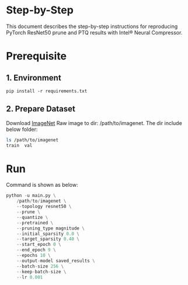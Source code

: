 Step-by-Step
============

This document describes the step-by-step instructions for reproducing PyTorch ResNet50 prune and PTQ results with Intel® Neural Compressor.

# Prerequisite

## 1. Environment
```shell
pip install -r requirements.txt
```

## 2. Prepare Dataset

Download [ImageNet](http://www.image-net.org/) Raw image to dir: /path/to/imagenet.  The dir include below folder:

```bash
ls /path/to/imagenet
train  val
```

# Run

Command is shown as below:

```python
python -u main.py \
    /path/to/imagenet \
    --topology resnet50 \
    --prune \
    --quantize \
    --pretrained \
    --pruning_type magnitude \
    --initial_sparsity 0.0 \
    --target_sparsity 0.40 \
    --start_epoch 0 \
    --end_epoch 9 \
    --epochs 10 \
    --output-model saved_results \
    --batch-size 256 \
    --keep-batch-size \
    --lr 0.001
```
